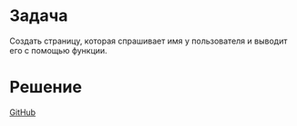 # Задача
Создать страницу, которая спрашивает имя у пользователя и выводит его с помощью функции.
# Решение

[GitHub](https://github.com/allseenn/web/blob/main/03.Tasks/name.html)
